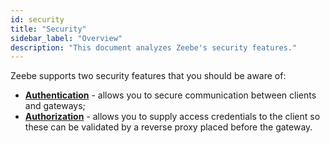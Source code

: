 ```yaml
---
id: security
title: "Security"
sidebar_label: "Overview"
description: "This document analyzes Zeebe's security features."
---
```


Zeebe supports two security features that you should be aware of:

- **[Authentication](authentication)** - allows you to secure communication between clients and gateways;
- **[Authorization](authorization)** - allows you to supply access credentials to the client so these can be validated by a reverse proxy placed before the gateway.
